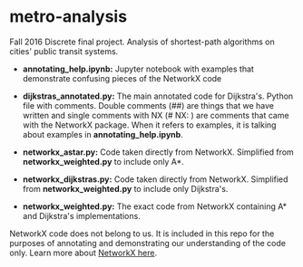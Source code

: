 # metro-analysis
Fall 2016 Discrete final project.  Analysis of shortest-path algorithms on cities' public transit systems.


* **annotating_help.ipynb:** Jupyter notebook with examples that demonstrate confusing pieces of the NetworkX code

* **dijkstras_annotated.py:** The main annotated code for Dijkstra's. Python file with comments. Double comments (##) are things that we have written and single comments with NX (# NX: ) are comments that came with the NetworkX package. When it refers to examples, it is talking about examples in **annotating_help.ipynb**. 

* **networkx_astar.py:** Code taken directly from NetworkX. Simplified from **networkx_weighted.py** to include only A*.

* **networkx_dijkstras.py:** Code taken directly from NetworkX. Simplified from **networkx_weighted.py** to include only Dijkstra's.

* **networkx_weighted.py:** The exact code from NetworkX containing A* and Dijkstra's implementations.

NetworkX code does not belong to us. It is included in this repo for the purposes of annotating and demonstrating our understanding of the code only. Learn more about [NetworkX here](http://networkx.readthedocs.io/en/stable/).
